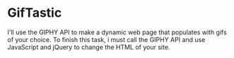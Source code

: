 # GifTastic
I'll use the GIPHY API to make a dynamic web page that populates with gifs of your choice. To finish this task, i must call the GIPHY API and use JavaScript and jQuery to change the HTML of your site.

